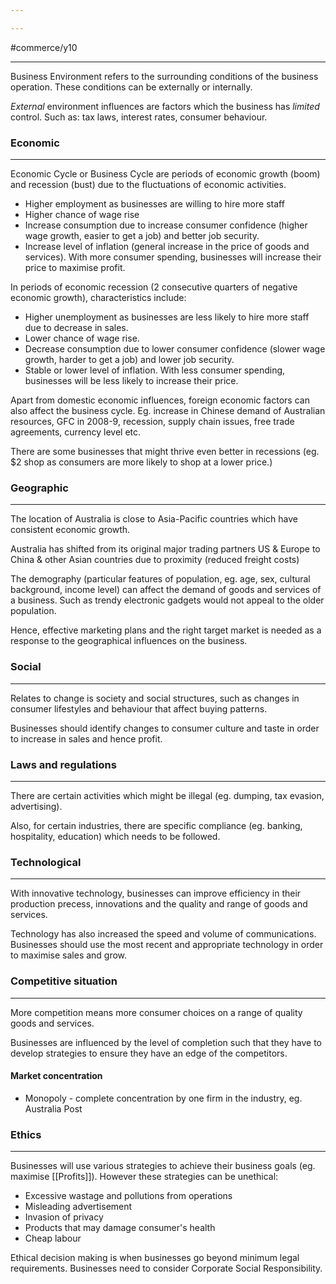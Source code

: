 ```yaml
---

---
```

#commerce/y10 

---
Business Environment refers to the surrounding conditions of the business operation. These conditions can be externally or internally.

*External* environment influences are factors which the business has *limited* control. Such as: tax laws, interest rates, consumer behaviour.

### Economic
---
Economic Cycle or Business Cycle are periods of economic growth (boom) and recession (bust) due to the fluctuations of economic activities.

- Higher employment as businesses are willing to hire more staff
- Higher chance of wage rise
- Increase consumption due to increase consumer confidence (higher wage growth, easier to get a job) and better job security.
- Increase level of inflation (general increase in the price of goods and services). With more consumer spending, businesses will increase their price to maximise profit.

In periods of economic recession (2 consecutive quarters of negative economic growth), characteristics include: 
- Higher unemployment as businesses are less likely to hire more staff due to decrease in sales.
- Lower chance of wage rise.
- Decrease consumption due to lower consumer confidence (slower wage growth, harder to get a job) and lower job security.
- Stable or lower level of inflation. With less consumer spending, businesses will be less likely to increase their price.

Apart from domestic economic influences, foreign economic factors can also affect the business cycle.
Eg. increase in Chinese demand of Australian resources, GFC in 2008-9, recession, supply chain issues, free trade agreements, currency level etc.

There are some businesses that might thrive even better in recessions (eg. $2 shop as consumers are more likely to shop at a lower price.)


### Geographic
---
The location of Australia is close to Asia-Pacific countries which have consistent economic growth. 

Australia has shifted from its original major trading partners US & Europe to China & other Asian countries due to proximity (reduced freight costs)

The demography (particular features of population, eg. age, sex, cultural background, income level) can affect the demand of goods and services of a business. Such as trendy electronic gadgets would not appeal to the older population.

Hence, effective marketing plans and the right target market is needed as a response to the geographical influences on the business.


### Social
---
Relates to change is society and social structures, such as changes in consumer lifestyles and behaviour that affect buying patterns.

Businesses should identify changes to consumer culture and taste in order to increase in sales and hence profit.

### Laws and regulations
---
There are certain activities which might be illegal (eg. dumping, tax evasion, advertising).

Also, for certain industries, there are specific compliance (eg. banking, hospitality, education) which needs to be followed.

### Technological
---
With innovative technology, businesses can improve efficiency in their production precess, innovations and the quality and range of goods and services.

Technology has also increased the speed and volume of communications. Businesses should use the most recent and appropriate technology in order to maximise sales and grow.

### Competitive situation
---
More competition means more consumer choices on a range of quality goods and services.

Businesses are influenced by the level of completion such that they have to develop strategies to ensure they have an edge of the competitors.

#### Market concentration
- Monopoly - complete concentration by one firm in the industry, eg. Australia Post

### Ethics
---
Businesses will use various strategies to achieve their business goals (eg. maximise [[Profits]]). However these strategies can be unethical:
- Excessive wastage and pollutions from operations
- Misleading advertisement
- Invasion of privacy 
- Products that may damage consumer's health
- Cheap labour

Ethical decision making is when businesses go beyond minimum legal requirements.
Businesses need to consider Corporate Social Responsibility.
